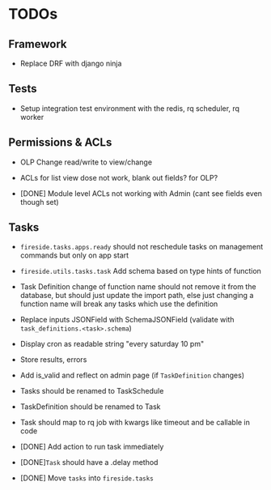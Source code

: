 # TODOs

## Framework

- Replace DRF with django ninja

## Tests

- Setup integration test environment with the redis, rq scheduler, rq worker

## Permissions & ACLs

- OLP Change read/write to view/change
- ACLs for list view dose not work, blank out fields? for OLP?

- [DONE] Module level ACLs not working with Admin (cant see fields even though set)

## Tasks

- `fireside.tasks.apps.ready` should not reschedule tasks on management commands but only on app start
- `fireside.utils.tasks.task` Add schema based on type hints of function
- Task Definition change of function name should not remove it from the database, but should just update the import path, else just changing a function name will break any tasks which use the definition
- Replace inputs JSONField with SchemaJSONField (validate with `task_definitions.<task>.schema`)
- Display cron as readable string "every saturday 10 pm"
- Store results, errors
- Add is_valid and reflect on admin page (if `TaskDefinition` changes)

- Tasks should be renamed to TaskSchedule
- TaskDefinition should be renamed to Task
- Task should map to rq job with kwargs like timeout and be callable in code

- [DONE] Add action to run task immediately
- [DONE]`Task` should have a .delay method
- [DONE] Move `tasks` into `fireside.tasks`
